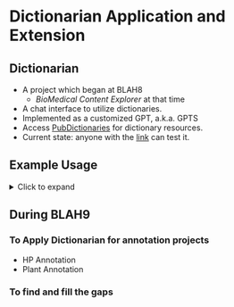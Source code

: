 # Dictionarian Application and Extension

## Dictionarian
- A project which began at BLAH8
  - *BioMedical Content Explorer* at that time
- A chat interface to utilize dictionaries.
- Implemented as a customized GPT, a.k.a. GPTS
- Access [PubDictionaries](https://pubdictionaries.org/) for dictionary resources. 
- Current state: anyone with the [link](https://chatgpt.com/g/g-6747c97a8bbc8191bde84c9c155c5e5f-dictionarian) can test it.

## Example Usage
<details>
<summary>Click to expand</summary>

### Search dictionaries
<img src="docs/images/dictionarian-demo-list.png" width="650">

### Retrieve IDs
<img src="docs/images/dictionarian-demo-lookup.png" width="650">

### Text Annotation
<img src="docs/images/dictionarian-demo-annotation.png" width="650">

* Annotations are formatted in [Simple Inline Annotation Format](https://docs.google.com/document/d/1IElxZ0mADbsCI1tYvZhpts1OQZTWrVJvSLFHOmbi4E8/edit?usp=sharing).

### Open Annotation in TextAE
<img src="docs/images/dictionarian-demo-textae-link.png" width="650">
<img src="docs/images/dictionarian-demo-textae.png" width="900">

*To open the TextAE example, click [this link](https://textae.pubannotation.org/editor.html?mode=edit&annotation=%7B%22text%22%3A%22Carpal+tunnel+syndrome+is+a+nerve+compression+syndrome+associated+with+the+collected+signs+and+symptoms+of+compression+of+the+median+nerve+at+the+carpal+tunnel+in+the+wrist.%22%2C%22denotations%22%3A%5B%7B%22span%22%3A%7B%22begin%22%3A0%2C%22end%22%3A13%7D%2C%22obj%22%3A%22FMA%3A42352%22%7D%2C%7B%22span%22%3A%7B%22begin%22%3A28%2C%22end%22%3A33%7D%2C%22obj%22%3A%22FMA%3A65132%22%7D%2C%7B%22span%22%3A%7B%22begin%22%3A126%2C%22end%22%3A138%7D%2C%22obj%22%3A%22FMA%3A14385%22%7D%2C%7B%22span%22%3A%7B%22begin%22%3A146%2C%22end%22%3A159%7D%2C%22obj%22%3A%22FMA%3A42352%22%7D%2C%7B%22span%22%3A%7B%22begin%22%3A167%2C%22end%22%3A172%7D%2C%22obj%22%3A%22FMA%3A24922%22%7D%5D%7D).
</details>

## During BLAH9

### To Apply Dictionarian for annotation projects

- HP Annotation
- Plant Annotation

### To find and fill the gaps
